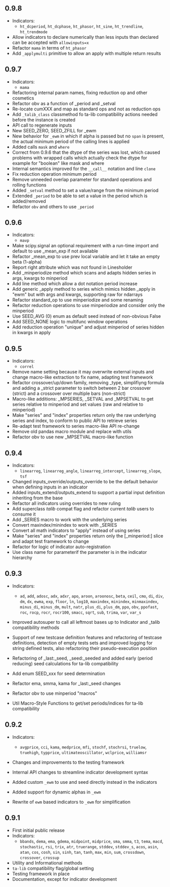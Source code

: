 ## 0.9.8

  - Indicators:
    - `ht_dcperiod`, `ht_dcphase`, `ht_phasor`, `ht_sine`, `ht_trendline`,
      `ht_trendmode`
  - Allow indicators to declare numerically than less inputs than declared can
    be accepted with `allowinputs=x`
  - Refactor `mama` in terms of `ht_phasor`
  - Add `_applymulti` primitive to allow an apply with multiple return results

## 0.9.7

  - Indicators:
    - `mama`
  - Refactoring internal param names, fixing reduction op and other cosmetics
  - Refactor obv as a function of _period and _setval
  - Re-locate cumXXX and map as standard ops and not as reduction ops
  - Add `_talib_class` classmethod fo ta-lib compatibility actions needed
    before the instance is created
  - API call to regenerate inputs
  - New SEED_ZERO, SEED_ZFILL for _ewm
  - New behavior for `_ewm` in which if alpha is passed but no `span` is
    present, the actual minimum period of the calling lines is applied
  - Added calls `mask` and `where`
  - Correct from 0.9.6 that the dtype of the series was lost, which caused
    problems with wrapped calls which actually check the dtype for example for
    "boolean" like mask and where
  - Internal semantics improved for the `__call__` notation and line `clone`
  - Fix reduction operation minimum period
  - Remove unneeded overlap parameter for standard operations and rolling
    functions
  - Added `_setval` method to set a value/range from the minimum period
  - Extended `_period` to be able to set a value in the period which is
    added/removed
  - Refactor `obv` and others to use `_period`

## 0.9.6

  - Indicators:
    - `mavp`
  - Make scipy.signal an optional requirement with a run-time import and
    default to use _mean_exp if not available
  - Refactor _mean_exp to use prev local variable and let it take an empty beta
    (1-alpha)
  - Report right attribute which was not found in Linesholder
  - Add _minperiodize method which scans and adapts hidden series in args,
    kwargs to minperiod
  - Add line method which allow a dot notation period increase
  - Add generic _apply method to series which mimics hidden _apply in "ewm" but
    with args and kwargs, supporting raw for ndarrays
  - Refactor standard_op to use minperiodize and some renaming
  - Refactor reduction operations to use minperiodize and consider only the
    minperiod
  - Use SEED_AVG (0) enum as default seed instead of non-obvious False
  - Add SEED_NONE logic to multifunc window operations
  - Add reduction operation "unique" and adjust minperiod of series hidden in
    kwargs in apply

## 0.9.5

  - Indicators:
    - `correl`
  - Remove name setting because it may overwrite external inputs and change
    macro-like extraction to fix name, adapting test framework
  - Refactor crossover/up/down family, removing _type, simplifiyng formula and
    adding a _strict parameter to switch between 2 bar crossover (strict) and a
    crossover over multiple bars (non-strict)
  - Macro-like additions: _MPSERIES, _SETVAL and _MPSETVAL to get series
    relative to minperiod and set values (raw and relative to minperiod)
  - Make "series" and "index" properties return only the raw underlying series
    and index, to conform to public API to retrieve series
  - Re-adapt test framework to series macro-like API re-change
  - Remove old pandas macro module and replace with utils
  - Refactor obv to use new _MPSETVAL macro-like function

## 0.9.4

  - Indicators:
    - `linearreg`, `linearreg_angle`, `linearreg_intercept`, `linearreg_slope`,
      `tsf`
  - Changed inputs_override/outputs_override to be the default behavior when
    defining inputs in an indicator
  - Added inputs_extend/outputs_extend to support a partial input definition
    inheriting from the base
  - Refactor all indicators using overrides to new ruling
  - Add superclass _talib_ compat flag and refactor current _talib_ users to
    consume it
  - Add _SERIES macro to work with the underlying series
  - Convert maxindex/minindex to work with _SERIES
  - Convert all math indicators to "apply" instead of using series
  - Make "series" and "index" properties return only the [_minperiod:] slice
    and adapt test framework to change
  - Refactor for logic of indicator auto-registration
  - Use class name for parameterif the parameter is in the indicator hierarchy

## 0.9.3

  - Indicators:
    - `ad`, `add`, `adosc`, `adx`, `adxr`, `apo`, `aroon`, `aroonosc`, `beta`,
      `ceil`, `cmo`, `di`, `div`, `dm`, `dx`, `ewma`, `exp`, `floor`, `ln`,
      `log10`, `maxindex`, `minindex`, `minmaxindex`, `minus_di`, `minus_dm`,
      `mult`, `natr`, `plus_di`, `plus_dm`, `ppo`, `obv`, `ppofast`, `roc`,
      `rocp`, `rocr`, `rocr100`, `smacc`, `sqrt`, `sub`, `trima`, `var`,
      `var_s`

  - Improved autosuper to call all leftmost bases up to Indicator and _talib
    compatibility methods
  - Support of new testcase definition features and refactoring of testcase
    definitions, detection of empty tests sets and improved logging for string
    defined tests, also refactoring their pseudo-execution position
  - Refactoring of _last:_seed, _seed:_seeded and added early (period reducing)
    seed calculations for ta-lib compatibility
  - Add enum SEED_xxx for seed determination
  - Refactor ema, smma, kama for _last:_seed changes
  - Refactor obv to use minperiod "macros"
  - Util Macro-Style Functions to get/set periods/indices for ta-lib
    compatibility

## 0.9.2

  - Indicators:
    - `avgprice`, `cci`, `kama`, `medprice`, `mfi`, `stochf`, `stochrsi`,
      `truelow`, `truehigh`, `typprice`, `ultimateoscillator`, `wclprice`,
      `williamsr`

  - Changes and improvements to the testing framework
  - Internal API changes to streamline indicator development syntax
  - Added custom `_ewm` to use and seed directly instead in the indicators
  - Added support for dynamic alphas in `_ewm`
  - Rewrite of `ewm` based indicators to `_ewm` for simplification

## 0.9.1

  - First initial public release
  - Indicators:
    - `bbands`, `dema`, `ema`, `gdema`, `midpoint`, `midprice`, `sma`, `smma`,
    `t3`, `tema`, `macd`, `stochastic`, `rsi`, `trix`, `atr`, `truerange`,
    `stddev`, `stddev_s`, `acos`, `asin`, `atan`, `cos`, `cosh`, `sin`, `sinh`,
    `tan`, `tanh`, `max`, `min`, `sum`, `crossdown`, `crossover`, `crossup`
  - Utility and Informational methods
  - `ta-lib` compatibility flag/global setting
  - Testing framework in place
  - Documentation, except for indicator development
